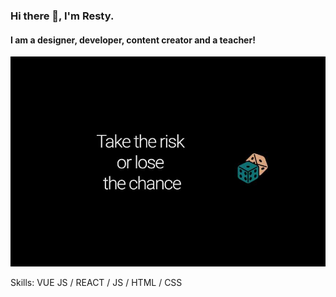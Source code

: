 ### Hi there 👋, I'm Resty.
#### I am a designer, developer, content creator and a teacher!
![I am a designer, developer, content creator and a teacher!](https://github.com/R3sty/R3sty/blob/main/banner.jpg)


Skills: VUE JS / REACT / JS / HTML / CSS







<!--
**R3sty/R3sty** is a ✨ _special_ ✨ repository because its `README.md` (this file) appears on your GitHub profile.

Here are some ideas to get you started:

- 🔭 I’m currently working on ...
- 🌱 I’m currently learning ...
- 👯 I’m looking to collaborate on ...
- 🤔 I’m looking for help with ...
- 💬 Ask me about ...
- 📫 How to reach me: ...
- 😄 Pronouns: ...
- ⚡ Fun fact: ...
-->
